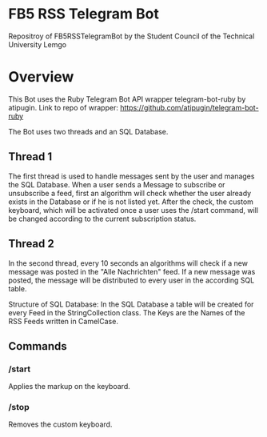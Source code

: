 # FB5 RSS Telegram Bot
Repositroy of FB5RSSTelegramBot by the Student Council of the Technical University Lemgo

# Overview
This Bot uses the Ruby Telegram Bot API wrapper telegram-bot-ruby by atipugin.
Link to repo of wrapper: https://github.com/atipugin/telegram-bot-ruby


The Bot uses two threads and an SQL Database.

## Thread 1

The first thread is used to handle messages sent by the user and manages the SQL Database.
When a user sends a Message to subscribe or unsubscribe a feed, first an algorithm will check whether the user already exists in the Database or if he is not listed yet.
After the check, the custom keyboard, which will be activated once a user uses the /start command, will be changed according to the current subscription status.

## Thread 2

In the second thread, every 10 seconds an algorithms will check if a new message was posted in the "Alle Nachrichten" feed. If a new message was posted, the message will be distributed to every user in the according SQL table.

Structure of SQL Database:
In the SQL Database a table will be created for every Feed in the StringCollection class.
The Keys are the Names of the RSS Feeds written in CamelCase.

## Commands

### /start

Applies the markup on the keyboard.

### /stop

Removes the custom keyboard.


